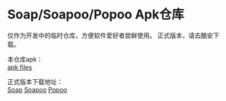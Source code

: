 # Soap/Soapoo/Popoo Apk仓库

仅作为开发中的临时仓库，方便软件爱好者尝鲜使用。
正式版本，请去酷安下载。

本仓库apk：  
[apk files](https://github.com/laozhao1005/zhaoapps/tree/master/apps)

正式版本下载地址：  
[Soap](https://www.coolapk.com/apk/com.zhao.launcherlite)
[Soapoo](https://www.coolapk.com/apk/com.zhao.soapoo)
[Popoo](https://www.coolapk.com/apk/com.zhao.popoo)
